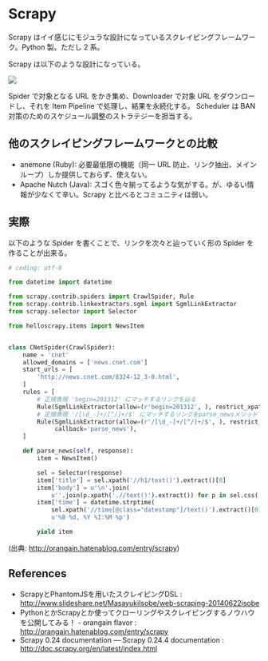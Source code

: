 Scrapy
===

Scrapy はイイ感じにモジュラな設計になっているスクレイピングフレームワーク。Python 製。ただし 2 系。

Scrapy は以下のような設計になっている。

![](http://cdn-ak.f.st-hatena.com/images/fotolife/m/mi_kattun/20140104/20140104221104.jpg)

Spider で対象となる URL をかき集め、Downloader で対象 URL をダウンロードし、それを Item Pipeline で処理し、結果を永続化する。
Scheduler は BAN 対策のためのスケジュール調整のストラテジーを担当する。

他のスクレイピングフレームワークとの比較
---

- anemone (Ruby): 必要最低限の機能（同一 URL 防止、リンク抽出、メインループ）しか提供しておらず、使えない。
- Apache Nutch (Java): スゴく色々揃ってるような気がする。が、ゆるい情報が少なくて辛い。Scrapy と比べるとコミュニティは弱い。

実際
---

以下のような Spider を書くことで、リンクを次々と辿っていく形の Spider を作ることが出来る。

```py
# coding: utf-8

from datetime import datetime

from scrapy.contrib.spiders import CrawlSpider, Rule
from scrapy.contrib.linkextractors.sgml import SgmlLinkExtractor
from scrapy.selector import Selector

from helloscrapy.items import NewsItem


class CNetSpider(CrawlSpider):
    name = 'cnet'
    allowed_domains = ['news.cnet.com']
    start_urls = [
        'http://news.cnet.com/8324-12_3-0.html',
    ]
    rules = [
        # 正規表現 'begin=201312' にマッチするリンクを辿る
        Rule(SgmlLinkExtractor(allow=(r'begin=201312', ), restrict_xpaths=('/html', ))),
        # 正規表現 '/[\d_-]+/[^/]+/$' にマッチするリンクをparse_newsメソッドでパースする
        Rule(SgmlLinkExtractor(allow=(r'/[\d_-]+/[^/]+/$', ), restrict_xpaths=('/html', )),
             callback='parse_news'),
    ]

    def parse_news(self, response):
        item = NewsItem()

        sel = Selector(response)
        item['title'] = sel.xpath('//h1/text()').extract()[0]
        item['body'] = u'\n'.join(
            u''.join(p.xpath('.//text()').extract()) for p in sel.css('#contentBody .postBody p'))
        item['time'] = datetime.strptime(
            sel.xpath('//time[@class="datestamp"]/text()').extract()[0].strip()[:-4],
            u'%B %d, %Y %I:%M %p')

        yield item
```

(出典: http://orangain.hatenablog.com/entry/scrapy)

References
---

- ScrapyとPhantomJSを用いたスクレイピングDSL : http://www.slideshare.net/MasayukiIsobe/web-scraping-20140622isobe
- PythonとかScrapyとか使ってクローリングやスクレイピングするノウハウを公開してみる！ - orangain flavor : http://orangain.hatenablog.com/entry/scrapy
- Scrapy 0.24 documentation — Scrapy 0.24.4 documentation : http://doc.scrapy.org/en/latest/index.html
